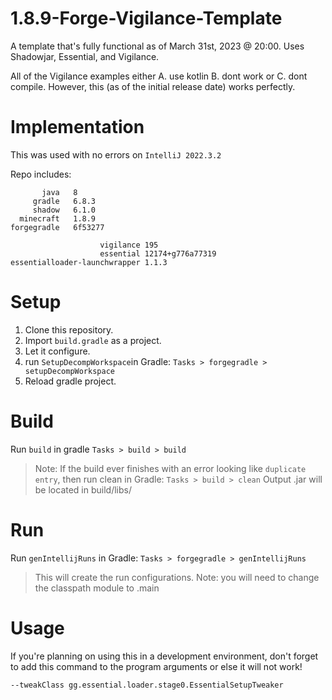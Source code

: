# 1.8.9-Forge-Vigilance-Template
A template that's fully functional as of March 31st, 2023 @ 20:00. Uses Shadowjar, Essential, and Vigilance.

All of the Vigilance examples either A. use kotlin B. dont work or C. dont compile. However, this (as of the initial release date) works perfectly.

# Implementation
This was used with no errors on `IntelliJ 2022.3.2`

Repo includes:
```
       java   8
     gradle   6.8.3
     shadow   6.1.0
  minecraft   1.8.9
forgegradle   6f53277
```
```
                    vigilance 195
                    essential 12174+g776a77319
essentialloader-launchwrapper 1.1.3
```
# Setup
1. Clone this repository.
2. Import `build.gradle` as a project.
3. Let it configure.
4. run `SetupDecompWorkspace`in Gradle: `Tasks > forgegradle > setupDecompWorkspace`
5. Reload gradle project.
# Build
Run `build` in gradle `Tasks > build > build`
> Note: If the build ever finishes with an error looking like `duplicate entry`, then run clean in Gradle: `Tasks > build > clean`
> Output .jar will be located in build/libs/
# Run
Run `genIntellijRuns` in Gradle: `Tasks > forgegradle > genIntellijRuns`
> This will create the run configurations.
> Note: you will need to change the classpath module to .main
# Usage
If you're planning on using this in a development environment, don't forget to add this command to the program arguments or else it will not work!
```
--tweakClass gg.essential.loader.stage0.EssentialSetupTweaker
```
